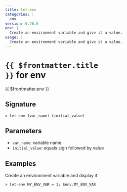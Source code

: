 ```yaml
---
title: let-env
categories: |
  env
version: 0.76.0
env: |
  Create an environment variable and give it a value.
usage: |
  Create an environment variable and give it a value.
---
```


# <code>{{ $frontmatter.title }}</code> for env

<div class='command-title'>{{ $frontmatter.env }}</div>

## Signature

```> let-env (var_name) (initial_value)```

## Parameters

 -  `var_name`: variable name
 -  `initial_value`: equals sign followed by value

## Examples

Create an environment variable and display it
```shell
> let-env MY_ENV_VAR = 1; $env.MY_ENV_VAR
```
